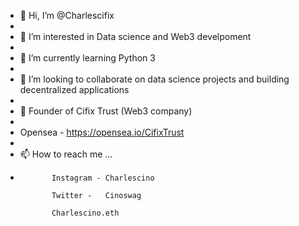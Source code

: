 - 👋 Hi, I’m @Charlescifix
- 
- 👀 I’m interested in Data science and Web3 develpoment
- 
- 🌱 I’m currently learning Python 3
- 
- 💞️ I’m looking to collaborate on data science projects and building decentralized applications
- 
- 💼 Founder of Cifix Trust (Web3 company)
- 
- Opensea - https://opensea.io/CifixTrust
- 
- 📫 How to reach me ... 
- 
             Instagram - Charlescino
             
             Twitter -   Cinoswag
             
             Charlescino.eth
            
